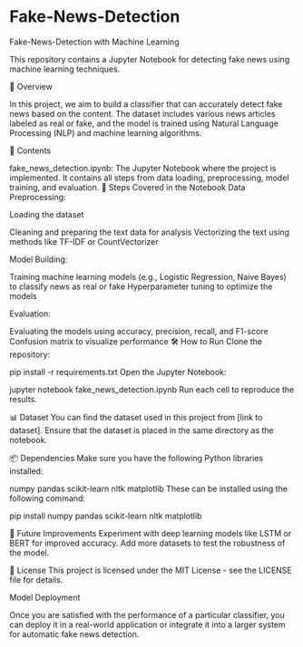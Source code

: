 # Fake-News-Detection
Fake-News-Detection with Machine Learning

This repository contains a Jupyter Notebook for detecting fake news using machine learning techniques.

📄 Overview

In this project, we aim to build a classifier that can accurately detect fake news based on the content. The dataset includes various news articles labeled as real or fake, and the model is trained using Natural Language Processing (NLP) and machine learning algorithms.

📂 Contents

fake_news_detection.ipynb: The Jupyter Notebook where the project is implemented. It contains all steps from data loading, preprocessing, model training, and evaluation.
🚀 Steps Covered in the Notebook
Data Preprocessing:

Loading the dataset

Cleaning and preparing the text data for analysis
Vectorizing the text using methods like TF-IDF or CountVectorizer

Model Building:


Training machine learning models (e.g., Logistic Regression, Naive Bayes) to classify news as real or fake
Hyperparameter tuning to optimize the models

Evaluation:

Evaluating the models using accuracy, precision, recall, and F1-score
Confusion matrix to visualize performance
🛠 How to Run
Clone the repository:

pip install -r requirements.txt
Open the Jupyter Notebook:

jupyter notebook fake_news_detection.ipynb
Run each cell to reproduce the results.

📊 Dataset
You can find the dataset used in this project from [link to dataset]. Ensure that the dataset is placed in the same directory as the notebook.

📦 Dependencies
Make sure you have the following Python libraries installed:

numpy
pandas
scikit-learn
nltk
matplotlib
These can be installed using the following command:

pip install numpy pandas scikit-learn nltk matplotlib

🔮 Future Improvements
Experiment with deep learning models like LSTM or BERT for improved accuracy.
Add more datasets to test the robustness of the model.

📜 License
This project is licensed under the MIT License - see the LICENSE file for details.

Model Deployment

Once you are satisfied with the performance of a particular classifier, you can deploy it in a real-world application or integrate it into a larger system for automatic fake news detection.


